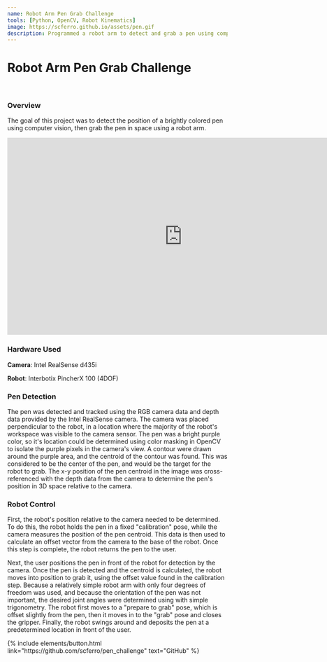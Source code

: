 ```yaml
---
name: Robot Arm Pen Grab Challenge
tools: [Python, OpenCV, Robot Kinematics]
image: https://scferro.github.io/assets/pen.gif
description: Programmed a robot arm to detect and grab a pen using computer vision.
---
```


# Robot Arm Pen Grab Challenge
<br>

### Overview
The goal of this project was to detect the position of a brightly colored pen using computer vision, then grab the pen in space using a robot arm.

<iframe width="800" height="450" src="https://www.youtube.com/embed/NlK7yGbSWw8?si=BYrJMumKhRp9STmD" title="YouTube video player" frameborder="0" allow="accelerometer; autoplay; clipboard-write; encrypted-media; gyroscope; picture-in-picture; web-share" allowfullscreen></iframe>
<br>

### Hardware Used
**Camera**: Intel RealSense d435i

**Robot**: Interbotix PincherX 100 (4DOF)

### Pen Detection
The pen was detected and tracked using the RGB camera data and depth data provided by the Intel RealSense camera. The camera was placed perpendicular to the robot, in a location where the majority of the robot's workspace was visible to the camera sensor. The pen was a bright purple color, so it's location could be determined using color masking in OpenCV to isolate the purple pixels in the camera's view. A contour were drawn around the purple area, and the centroid of the contour was found. This was considered to be the center of the pen, and would be the target for the robot to grab. The x-y position of the pen centroid in the image was cross-referenced with the depth data from the camera to determine the pen's position in 3D space relative to the camera. 


### Robot Control
First, the robot's position relative to the camera needed to be determined. To do this, the robot holds the pen in a fixed "calibration" pose, while the camera measures the position of the pen centroid. This data is then used to calculate an offset vector from the camera to the base of the robot. Once this step is complete, the robot returns the pen to the user. 

Next, the user positions the pen in front of the robot for detection by the camera. Once the pen is detected and the centroid is calculated, the robot moves into position to grab it, using the offset value found in the calibration step. Because a relatively simple robot arm with only four degrees of freedom was used, and because the orientation of the pen was not important, the desired joint angles were determined using with simple trigonometry. The robot first moves to a "prepare to grab" pose, which is offset slightly from the pen, then it moves in to the "grab" pose and closes the gripper. Finally, the robot swings around and deposits the pen at a predetermined location in front of the user.


<p class="text-center">
{% include elements/button.html link="https://github.com/scferro/pen_challenge" text="GitHub" %}
</p>
